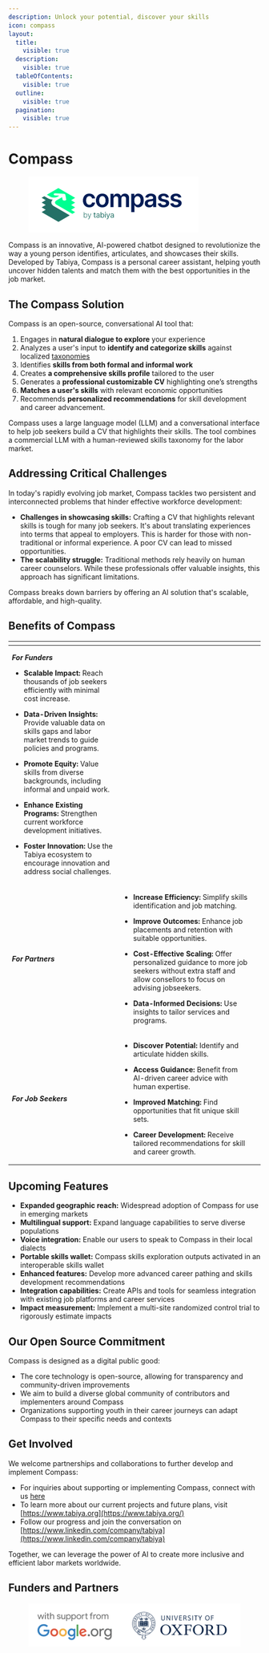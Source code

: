 ```yaml
---
description: Unlock your potential, discover your skills
icon: compass
layout:
  title:
    visible: true
  description:
    visible: true
  tableOfContents:
    visible: true
  outline:
    visible: true
  pagination:
    visible: true
---
```


# Compass

<figure><picture><source srcset="../../.gitbook/assets/compass_logo_web_light.png" media="(prefers-color-scheme: dark)"><img src="../../.gitbook/assets/compass_logo_web_dark.png" alt="Compass by Tabiya logo" width="339"></picture><figcaption></figcaption></figure>

Compass is an innovative, AI-powered chatbot designed to revolutionize the way a young person identifies, articulates, and showcases their skills. Developed by Tabiya, Compass is a personal career assistant, helping youth uncover hidden talents and match them with the best opportunities in the job market.

## The Compass Solution

Compass is an open-source, conversational AI tool that:

1. Engages in **natural dialogue to explore** your experience
2. Analyzes a user's input to **identify and categorize skills** against localized [taxonomies](https://docs.tabiya.org/overview/projects/inclusive-livelihoods-taxonomy/open-taxonomy-platform)
3. Identifies **skills from both formal and informal work**
4. Creates **a comprehensive skills profile** tailored to the user
5. Generates a **professional customizable CV** highlighting one’s strengths
6. **Matches a user's skills** with relevant economic opportunities
7. Recommends **personalized recommendations** for skill development and career advancement.

Compass uses a large language model (LLM) and a conversational interface to help job seekers build a CV that highlights their skills. The tool combines a commercial LLM with a human-reviewed skills taxonomy for the labor market.

## Addressing Critical Challenges

In today's rapidly evolving job market, Compass tackles two persistent and interconnected problems that hinder effective workforce development:

* **Challenges in showcasing skills:** Crafting a CV that highlights relevant skills is tough for many job seekers. It's about translating experiences into terms that appeal to employers. This is harder for those with non-traditional or informal experience. A poor CV can lead to missed opportunities.
* **The scalability struggle:** Traditional methods rely heavily on human career counselors. While these professionals offer valuable insights, this approach has significant limitations.

Compass breaks down barriers by offering an AI solution that's scalable, affordable, and high-quality.

## Benefits of Compass

<table data-view="cards"><thead><tr><th></th><th></th><th></th></tr></thead><tbody><tr><td><p><em><strong>For Funders</strong></em></p><ul><li><strong>Scalable Impact:</strong> Reach thousands of job seekers efficiently with minimal cost increase.</li></ul><ul><li><strong>Data-Driven Insights:</strong> Provide valuable data on skills gaps and labor market trends to guide policies and programs.</li></ul><ul><li><strong>Promote Equity:</strong> Value skills from diverse backgrounds, including informal and unpaid work.</li></ul><ul><li><strong>Enhance Existing Programs:</strong> Strengthen current workforce development initiatives.</li></ul><ul><li><strong>Foster Innovation:</strong> Use the Tabiya ecosystem to encourage innovation and address social challenges.</li></ul></td><td></td><td></td></tr><tr><td><em><strong>For Partners</strong></em></td><td><ul><li><strong>Increase Efficiency:</strong> Simplify skills identification and job matching.</li></ul><ul><li><strong>Improve Outcomes:</strong> Enhance job placements and retention with suitable opportunities.</li></ul><ul><li><strong>Cost-Effective Scaling:</strong> Offer personalized guidance to more job seekers without extra staff and allow consellors to focus on advising jobseekers.</li></ul><ul><li><strong>Data-Informed Decisions:</strong> Use insights to tailor services and programs.</li></ul></td><td></td></tr><tr><td><em><strong>For Job Seekers</strong></em></td><td><ul><li><strong>Discover Potential:</strong> Identify and articulate hidden skills.</li></ul><ul><li><strong>Access Guidance:</strong> Benefit from AI-driven career advice with human expertise.</li></ul><ul><li><strong>Improved Matching:</strong> Find opportunities that fit unique skill sets.</li></ul><ul><li><strong>Career Development:</strong> Receive tailored recommendations for skill and career growth.</li></ul></td><td></td></tr></tbody></table>

## Upcoming Features

* **Expanded geographic reach:** Widespread adoption of Compass for use in emerging markets
* **Multilingual support:** Expand language capabilities to serve diverse populations
* **Voice integration:** Enable our users to speak to Compass in their local dialects
* **Portable skills wallet:** Compass skills exploration outputs activated in an interoperable skills wallet
* **Enhanced features:** Develop more advanced career pathing and skills development recommendations
* **Integration capabilities:** Create APIs and tools for seamless integration with existing job platforms and career services
* **Impact measurement:** Implement a multi-site randomized control trial to rigorously estimate impacts

## Our Open Source Commitment

Compass is designed as a digital public good:

* The core technology is open-source, allowing for transparency and community-driven improvements
* We aim to build a diverse global community of contributors and implementers around Compass
* Organizations supporting youth in their career journeys can adapt Compass to their specific needs and contexts

## Get Involved

We welcome partnerships and collaborations to further develop and implement Compass:

* For inquiries about supporting or implementing Compass, connect with us [here](https://go.tabiya.org/contact)
* To learn more about our current projects and future plans, visit [https://www.tabiya.org](https://www.tabiya.org/)
* Follow our progress and join the conversation on [https://www.linkedin.com/company/tabiya](https://www.linkedin.com/company/tabiya)

Together, we can leverage the power of AI to create more inclusive and efficient labor markets worldwide.

## Funders and Partners

<figure><img src="../../.gitbook/assets/Screenshot 2024-09-02 at 15.21.28.png" alt=""><figcaption></figcaption></figure>

